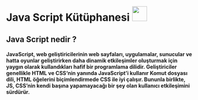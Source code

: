# Java Script Kütüphanesi <code><img height="40" src="https://img.shields.io/badge/JavaScript-F7DF1E?style=for-the-badge&logo=javascript&logoColor=black"></code>

## Java Script nedir ? 

#### JavaScript, web geliştiricilerinin web sayfaları, uygulamalar, sunucular ve hatta oyunlar geliştirirken daha dinamik etkileşimler oluşturmak için yaygın olarak kullandıkları hafif bir programlama dilidir. Geliştiriciler genellikle HTML ve CSS‘nin yanında JavaScript’i kullanır Komut dosyası dili, HTML öğelerini biçimlendirmede CSS ile iyi çalışır. Bununla birlikte, JS, CSS’nin kendi başına yapamayacağı bir şey olan kullanıcı etkileşimini sürdürür.
